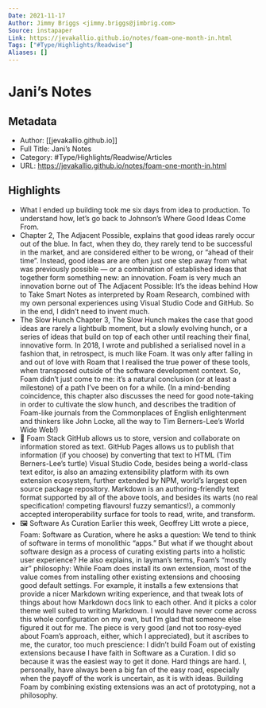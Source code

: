 ```yaml
---
Date: 2021-11-17
Author: Jimmy Briggs <jimmy.briggs@jimbrig.com>
Source: instapaper
Link: https://jevakallio.github.io/notes/foam-one-month-in.html
Tags: ["#Type/Highlights/Readwise"]
Aliases: []
---
```

# Jani’s Notes

## Metadata
- Author: [[jevakallio.github.io]]
- Full Title: Jani’s Notes
- Category: #Type/Highlights/Readwise/Articles
- URL: https://jevakallio.github.io/notes/foam-one-month-in.html

## Highlights
- What I ended up building took me six days from idea to production.
  To understand how, let’s go back to Johnson’s Where Good Ideas Come From.
- Chapter 2, The Adjacent Possible, explains that good ideas rarely occur out of the blue. In fact, when they do, they rarely tend to be successful in the market, and are considered either to be wrong, or “ahead of their time”. Instead, good ideas are are often just one step away from what was previously possible — or a combination of established ideas that together form something new: an innovation.
  Foam is very much an innovation borne out of The Adjacent Possible: It’s the ideas behind How to Take Smart Notes as interpreted by Roam Research, combined with my own personal experiences using Visual Studio Code and GitHub. So in the end, I didn’t need to invent much.
- The Slow Hunch
  Chapter 3, The Slow Hunch makes the case that good ideas are rarely a lightbulb moment, but a slowly evolving hunch, or a series of ideas that build on top of each other until reaching their final, innovative form.
  In 2018, I wrote and published a serialised novel in a fashion that, in retrospect, is much like Foam. It was only after falling in and out of love with Roam that I realised the true power of these tools, when transposed outside of the software development context. So, Foam didn’t just come to me: it’s a natural conclusion (or at least a milestone) of a path I’ve been on for a while.
  (In a mind-bending coincidence, this chapter also discusses the need for good note-taking in order to cultivate the slow hunch, and describes the tradition of Foam-like journals from the Commonplaces of English enlightenment and thinkers like John Locke, all the way to Tim Berners-Lee’s World Wide Web!)
- 🐢 Foam Stack
  GitHub allows us to store, version and collaborate on information stored as text.
  GitHub Pages allows us to publish that information (if you choose) by converting that text to HTML (Tim Berners-Lee’s turtle)
  Visual Studio Code, besides being a world-class text editor, is also an amazing extensibility platform with its own extension ecosystem, further extended by NPM, world’s largest open source package repository.
  Markdown is an authoring-friendly text format supported by all of the above tools, and besides its warts (no real specification! competing flavours! fuzzy semantics!), a commonly accepted interoperability surface for tools to read, write, and transform.
- 🖼 Software As Curation
  Earlier this week, Geoffrey Litt wrote a piece, Foam: Software as Curation, where he asks a question:
  We tend to think of software in terms of monolithic “apps.” But what if we thought about software design as a process of curating existing parts into a holistic user experience?
  He also explains, in layman’s terms, Foam’s “mostly air” philosophy:
  While Foam does install its own extension, most of the value comes from installing other existing extensions and choosing good default settings. For example, it installs a few extensions that provide a nicer Markdown writing experience, and that tweak lots of things about how Markdown docs link to each other. And it picks a color theme well suited to writing Markdown. I would have never come across this whole configuration on my own, but I’m glad that someone else figured it out for me.
  The piece is very good (and not too rosy-eyed about Foam’s approach, either, which I appreciated), but it ascribes to me, the curator, too much prescience: I didn’t build Foam out of existing extensions because I have faith in Software as a Curation. I did so because it was the easiest way to get it done.
  Hard things are hard. I, personally, have always been a big fan of the easy road, especially when the payoff of the work is uncertain, as it is with ideas. Building Foam by combining existing extensions was an act of prototyping, not a philosophy.
